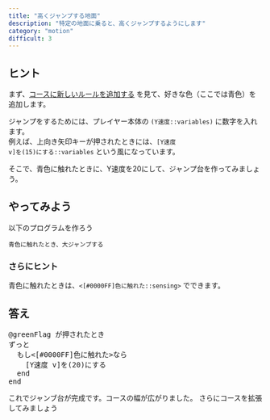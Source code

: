 ```yaml
---
title: "高くジャンプする地面"
description: "特定の地面に乗ると、高くジャンプするようにします"
category: "motion"
difficult: 3
---
```


## ヒント

まず、[コースに新しいルールを追加する](/add-course) を見て、好きな色（ここでは青色）を追加します。

ジャンプをするためには、プレイヤー本体の <code class="b">(Y速度::variables)</code> に数字を入れます。  
例えば、上向き矢印キーが押されたときには、<code class="b">[Y速度 v]を(15)にする::variables</code> という風になっています。  

そこで、青色に触れたときに、Y速度を20にして、ジャンプ台を作ってみましょう。

## やってみよう

以下のプログラムを作ろう

```
青色に触れたとき、大ジャンプする
```

### さらにヒント

青色に触れたときは、<code class="b"><[#0000FF]色に触れた::sensing></code> でできます。

## 答え

<pre class="blocks">
@greenFlag が押されたとき
ずっと
  もし<[#0000FF]色に触れた>なら
    [Y速度 v]を(20)にする
  end
end
</pre>

これでジャンブ台が完成です。コースの幅が広がりました。
さらにコースを拡張してみましょう
